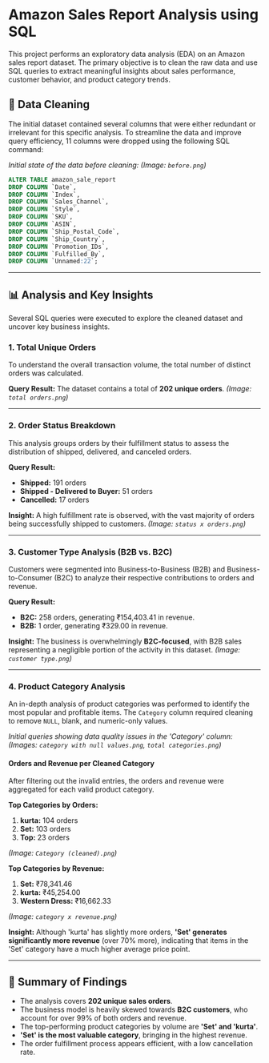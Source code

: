 
# Amazon Sales Report Analysis using SQL

This project performs an exploratory data analysis (EDA) on an Amazon sales report dataset. The primary objective is to clean the raw data and use SQL queries to extract meaningful insights about sales performance, customer behavior, and product category trends.


## 🧹 Data Cleaning

The initial dataset contained several columns that were either redundant or irrelevant for this specific analysis. To streamline the data and improve query efficiency, 11 columns were dropped using the following SQL command:

*Initial state of the data before cleaning:*
*(Image: `before.png`)*

```sql
ALTER TABLE amazon_sale_report
DROP COLUMN `Date`,
DROP COLUMN `Index`,
DROP COLUMN `Sales_Channel`,
DROP COLUMN `Style`,
DROP COLUMN `SKU`,
DROP COLUMN `ASIN`,
DROP COLUMN `Ship_Postal_Code`,
DROP COLUMN `Ship_Country`,
DROP COLUMN `Promotion_IDs`,
DROP COLUMN `Fulfilled_By`,
DROP COLUMN `Unnamed:22`;
```

-----

## 📊 Analysis and Key Insights

Several SQL queries were executed to explore the cleaned dataset and uncover key business insights.

### 1\. Total Unique Orders

To understand the overall transaction volume, the total number of distinct orders was calculated.

**Query Result:** The dataset contains a total of **202 unique orders**.
*(Image: `total orders.png`)*

-----

### 2\. Order Status Breakdown

This analysis groups orders by their fulfillment status to assess the distribution of shipped, delivered, and canceled orders.

**Query Result:**

  * **Shipped:** 191 orders
  * **Shipped - Delivered to Buyer:** 51 orders
  * **Cancelled:** 17 orders

**Insight:** A high fulfillment rate is observed, with the vast majority of orders being successfully shipped to customers.
*(Image: `status x orders.png`)*

-----

### 3\. Customer Type Analysis (B2B vs. B2C)

Customers were segmented into Business-to-Business (B2B) and Business-to-Consumer (B2C) to analyze their respective contributions to orders and revenue.

**Query Result:**

  * **B2C:** 258 orders, generating ₹154,403.41 in revenue.
  * **B2B:** 1 order, generating ₹329.00 in revenue.

**Insight:** The business is overwhelmingly **B2C-focused**, with B2B sales representing a negligible portion of the activity in this dataset.
*(Image: `customer type.png`)*

-----

### 4\. Product Category Analysis

An in-depth analysis of product categories was performed to identify the most popular and profitable items. The `Category` column required cleaning to remove `NULL`, blank, and numeric-only values.

*Initial queries showing data quality issues in the 'Category' column:*
*(Images: `category with null values.png`, `total categories.png`)*

#### Orders and Revenue per Cleaned Category

After filtering out the invalid entries, the orders and revenue were aggregated for each valid product category.

**Top Categories by Orders:**

1.  **kurta:** 104 orders
2.  **Set:** 103 orders
3.  **Top:** 23 orders

*(Image: `Category (cleaned).png`)*

**Top Categories by Revenue:**

1.  **Set:** ₹78,341.46
2.  **kurta:** ₹45,254.00
3.  **Western Dress:** ₹16,662.33

*(Image: `category x revenue.png`)*

**Insight:** Although 'kurta' has slightly more orders, **'Set' generates significantly more revenue** (over 70% more), indicating that items in the 'Set' category have a much higher average price point.

-----

## 📜 Summary of Findings

  * The analysis covers **202 unique sales orders**.
  * The business model is heavily skewed towards **B2C customers**, who account for over 99% of both orders and revenue.
  * The top-performing product categories by volume are **'Set' and 'kurta'**.
  * **'Set' is the most valuable category**, bringing in the highest revenue.
  * The order fulfillment process appears efficient, with a low cancellation rate.
